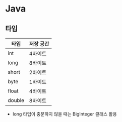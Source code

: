 # Java
## 타입
타입 | 저장 공간
----|---------
int | 4바이트
long | 8바이트
short | 2바이트
byte | 1바이트
float | 4바이트
double | 8바이트
* long 타입이 충분하지 않을 때는 BigInteger 클래스 활용